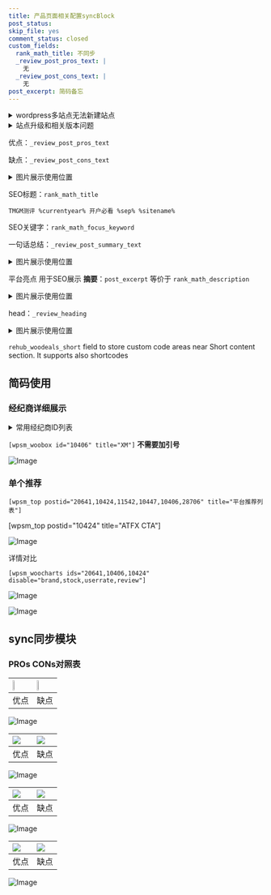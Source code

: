 ```yaml
---
title: 产品页面相关配置syncBlock
post_status: 
skip_file: yes
comment_status: closed
custom_fields:
  rank_math_title: 不同步
  _review_post_pros_text: |
    无
  _review_post_cons_text: |
    无
post_excerpt: 简码备忘
---
```

<details><summary>wordpress多站点无法新建站点</summary>

<li>和报错需要清理cookies一样的原因</li>
<li>wp-config.php里面<code>define( 'SUBDOMAIN_INSTALL', false );//子域名安装</code></li>
<li>新建子站点是用<code>define( 'SUBDOMAIN_INSTALL', true);//子域名安装</code> 完成以后，改成<code>false</code></li>
</details>

<details><summary>站点升级和相关版本问题</summary>

<p>wordpress：5.9.9
woocommerce：7.5.1
出现问题的地方：主题选项里面>><strong>Product layout >>compact style</strong></p>
<p>如何出现没有用过的字段 导致无法保存。先导出配置 然后进行修改，后面再次恢复即可。</p>
<p>出现部分字段无法显示时，需要返回默认布局后，对产品进行保存就好了。</p>
<p></p>
</details>

优点：`_review_post_pros_text`

缺点：`_review_post_cons_text`

<details><summary>图片展示使用位置</summary>

<img src="https://prod-files-secure.s3.us-west-2.amazonaws.com/39ed1227-6d7d-4570-be36-9ccd4a2c4241/f51d3d83-55d4-4bdf-9604-f37ec77ab556/Untitled.png?X-Amz-Algorithm=AWS4-HMAC-SHA256&X-Amz-Content-Sha256=UNSIGNED-PAYLOAD&X-Amz-Credential=ASIAZI2LB466VUF4MQGM%2F20250914%2Fus-west-2%2Fs3%2Faws4_request&X-Amz-Date=20250914T045519Z&X-Amz-Expires=3600&X-Amz-Security-Token=IQoJb3JpZ2luX2VjENz%2F%2F%2F%2F%2F%2F%2F%2F%2F%2FwEaCXVzLXdlc3QtMiJHMEUCIQCN4kupLYCjl7pyqssd0FSmtyVhKzNaKsMF0%2Fpp5kFBegIgCRb8LKHAg5AMHsTiJNBh28GjOvmKEWd8bcSDy4bL4YUq%2FwMIVRAAGgw2Mzc0MjMxODM4MDUiDD%2F8FZ6vX6XB0VB%2FHCrcA3Yvdsng11kEYoTxNo94%2FEj%2FkdAUpmHoN0MqYy3Hm5JCwS%2FVzhP9RIo%2B3b9ozbJbqJg76n%2BXc40Gu%2FziUIPo%2BsnOGqaEz0qSn%2FmDLRmDSo3CEcOEX%2F55wmxieI0kXYBkdjRwik6mK5CR31JZ5xLZvxHnFjJiCg%2BEs9setT1kfVUbgXuoUyLBep1QDKpZEbpITgG0pFjJEMPUS0YShAsRuRis3FdQDGcw%2FCta2RmKvyqzSZYUEYihT5xr1j%2F7ywZAVx7g6bQB%2BhEi0CDsxNs%2FHdRzxdEsCYhfVJR%2BnUfg4%2Bd6TlEtHipoLU72Om3jCH7Y1grTpXlLmd%2FMmRVwJG6wz%2B39j8b7EdH3P%2BYINzmxFcgZupDF3UAB2166r8zicNsOIlArgTBijX8gB8ASHnPLul7TvRTPYZEoXsQ8yuthQGUOFbXmA7q4yqvZoX2BJkPgYoXE6cJjOhnaDMsg74KgYcs8nEm03BFpihwMxbr7DI%2FRiQ8z18%2BOgLQ32SRueMovPsZ%2FFphL5LE1GkIqkP3EdwrebKM9qaFGWLM4wFdfoZjDj1aFmI2gV6F78ovBC7Ot7%2BKKkbTrNd5Zyh%2B%2ForaHFjIO2cVTV05JHtIuOelIMyKCIl54OhAbZa0%2BdB7zMPr8mMYGOqUBi7TmxwJrOAdV7TSvliop7NMryGLKpIrO7UQ8g0QY%2FlWvQTmLY9LhqWRxjgVn8bEuwaVkTkt5ppd%2FdrJPfcRDr%2B3JDOqrEmuHHM8IjX7MyDLRoytREFLfFg4wZBteAxmhlXFxceH0zppKNdGO5BNiB8h8AhD5LuJ8gyXDk1XNkhn5Su%2BbmiOXGXR7sS7cn%2FrpI9Mg689vKRGS3nIXvarW31HEajeP&X-Amz-Signature=2c1aa1a7231c0a4de6c5577d8df499b8f29a160623914dd4c0c20af174b32060&X-Amz-SignedHeaders=host&x-amz-checksum-mode=ENABLED&x-id=GetObject" alt="Image">
</details>

SEO标题：`rank_math_title`

`TMGM测评 %currentyear% 开户必看 %sep% %sitename%`

SEO关键字：`rank_math_focus_keyword`

一句话总结：`_review_post_summary_text`

<details><summary>图片展示使用位置</summary>

<img src="https://prod-files-secure.s3.us-west-2.amazonaws.com/39ed1227-6d7d-4570-be36-9ccd4a2c4241/4b96a922-296c-4f4e-8630-d1c870cbce01/Untitled.png?X-Amz-Algorithm=AWS4-HMAC-SHA256&X-Amz-Content-Sha256=UNSIGNED-PAYLOAD&X-Amz-Credential=ASIAZI2LB466RWMCX7NM%2F20250914%2Fus-west-2%2Fs3%2Faws4_request&X-Amz-Date=20250914T045520Z&X-Amz-Expires=3600&X-Amz-Security-Token=IQoJb3JpZ2luX2VjENz%2F%2F%2F%2F%2F%2F%2F%2F%2F%2FwEaCXVzLXdlc3QtMiJHMEUCIQC5hZas4SFH%2FMGcmCoGh8h2G7%2BRle1tMJapQ2uo7sb%2F8wIgMCRRt31Ti4Y5D9hljFcXvqixIChQihd5aa4Yk6eEpNEq%2FwMIVRAAGgw2Mzc0MjMxODM4MDUiDPzav046D%2FRYO17yFCrcA6ftOhgSAGMiDUHYDy4qcy3rjoQLMmRYGitwJlIt8%2BqczZO3yG%2FSR3wkDbiFfhtp8BJa33WfrVVxDLQrgY7CiNbPqyPE81XF%2FfHgz2w%2FrcIABMmDR2J71yvlCzlHOksihlqC4BABQp1ydVXCXJPUONxnwImBtvbDI2fwB7eelCX6XzO1bPO2D6cJhktU0N77ZKyswyZCaQbUuNkcnT3tdNJLoVgqZr7d4HAGUIIp6NbAlpEqw4hnIZJ%2Favoy2ztN3hqEc1n%2BX9EY33SGQgZsomA3ybl8xU7tGSgDqjhOBONgvTjWPy7W%2BXhXA9WYxXpxkBYDvi4YCGllnKsEdYrkid4lykK0NeUOhhKnu9Q0rHwsfP7hb7bQiTqlWw3Hqze1%2BdVqTAj8dbiwxiqh2bFcukRut6weVJWbMpffzs6ipca9oG3ivD6uNhEYH3RA5opc%2BLvhiWPzyFP5QtBwZlAWUeOS%2FyxMUPZEt876XwWKRJ96sq%2F%2Bk9zL7qSjpr2Y5nx%2FpMkYtx9eNcp%2BCyjiuXYEE4Amva9VPeELcDrSuuWgRCEZmxpplkgDDBD%2BxsE560Xmy7kKEX9xT63MUHWlkmWzBkr5kVpmhiAoPNCCecZgBpXZCueuKj4wALvj0yJFMJ38mMYGOqUBpVuvD9yT0BF6j6%2B40sACzISWNTl2ZgD5vYxA%2BxiWKFo%2BJbrw8JlRoDIgNwlPRFrL%2BA7F9RPFPJAO%2BUexVHqc%2FiJqcvBzGrzuzRR3JDjKjDJLywdcmlyQllBQHcKe%2BTjaB5QcY7SghuGZPMys5gRDeTD%2BqwbGcmCxPak7X%2FcLNPJMNNPC2ZxGotrgLIoMp3MlIk0bj%2BxbRWRIEfksGNeYGYida8N0&X-Amz-Signature=8acb4a1d9447e0a46e7694f6f141f6585c6c0825949838ca450c00d6f12cae56&X-Amz-SignedHeaders=host&x-amz-checksum-mode=ENABLED&x-id=GetObject" alt="Image">
</details>

平台亮点 用于SEO展示 **摘要**：`post_excerpt`  等价于 `rank_math_description`

<details><summary>图片展示使用位置</summary>

<img src="https://prod-files-secure.s3.us-west-2.amazonaws.com/39ed1227-6d7d-4570-be36-9ccd4a2c4241/1ee11f63-b60a-4dfe-a7a7-d58ff23b5d88/Untitled.png?X-Amz-Algorithm=AWS4-HMAC-SHA256&X-Amz-Content-Sha256=UNSIGNED-PAYLOAD&X-Amz-Credential=ASIAZI2LB466WJNQARBC%2F20250914%2Fus-west-2%2Fs3%2Faws4_request&X-Amz-Date=20250914T045520Z&X-Amz-Expires=3600&X-Amz-Security-Token=IQoJb3JpZ2luX2VjENz%2F%2F%2F%2F%2F%2F%2F%2F%2F%2FwEaCXVzLXdlc3QtMiJGMEQCIEJyOPvug4Sr5HTQmduUrpbO3G92jM7xaKfvZNKFqieGAiAPJ7wwbuntIb7bluhXLJyL3QGQpqSWGxq7PTidlyhklSr%2FAwhVEAAaDDYzNzQyMzE4MzgwNSIMPj5vqY7sa67qvM6mKtwDBPnHeP8JUVst2kdwXhmNr7xYS4I2rquzuMWBgp7LsM9oXzaw2T89cOBTBlieF4A2GOTq1I8eG8dyTvCSyIclYayYuJzFD0g9B0RMKfWwYURscnRLxBH30uEpYAsx%2FrllsfxH8fzCU0h5Dlv2QFtqfG%2FMNBtbUdEW2VVk%2Bt47IM7YV7lC4QZ1%2Fd1ki8BAQl9TFWSj71K5KBNdCJR6BTwtpOiHp5EAHgCHmHtkoqr33eni75JQSkm9VJWwflDNFGGswkx9Ydicf938XdQUCjPhRAmL9USCYwkZoPcfILZsFjTIp2XxCm0DaTmRn5gz%2Bl7ut0RYcU%2Bgcknga4bBchTtfjZe5NuQIF%2F80LMVQUQxY%2FILurYP8RNGOAD9CfmfYgvj59E8K4T5sSZS87AK8cBJj6192U8cCH42sKzzX%2BqdCoMt4arFnTVjFqUndR8JbhhsX04zhJqinwvMqFhoAGV687wvDAe2vdOgXLxrJIeJDlCUUTLyLwXL1Iu%2FehUJvwPLUOhpuEZmwW2mtpqZfhOUVME1IZDpoWgCThr7sLsFmSd6QSGEKlh45KVF%2BJ7Z152jBjlj%2BWlp3xgaLtyTlj6HJi8v9pYm6wFLqLIpgLcLv3PhIfwCV9uURTcsJu4wiP2YxgY6pgF5Ut%2F9DqgAHfObkajgfgwh0pyji%2FKvX2eCP8zQNx9b8mJln5IrpWO4Pk1%2BHF4vDR%2FrNQKFnswcc4Sjt4j4JVIP17OhzQt2tAlk%2B83GVwcdEtPfWF6QDJUAhB2jLNjSNp6ud3orSRRislDAoZofJFhj%2FE06rbEENs7dWRnYzCIXtJeA5c5J0Z7LPoteiGvOH%2FAB9qmeEm3%2BeXAe9lwvKuHqH0RIgmHP&X-Amz-Signature=d9d9c8a5931ea18b4299a54cd19e23e51d069b7768b135606c3fd46131095a42&X-Amz-SignedHeaders=host&x-amz-checksum-mode=ENABLED&x-id=GetObject" alt="Image">
<img src="https://prod-files-secure.s3.us-west-2.amazonaws.com/39ed1227-6d7d-4570-be36-9ccd4a2c4241/ad4118b5-78d8-4fbe-801e-3b29b5d99c01/Untitled.png?X-Amz-Algorithm=AWS4-HMAC-SHA256&X-Amz-Content-Sha256=UNSIGNED-PAYLOAD&X-Amz-Credential=ASIAZI2LB466WJNQARBC%2F20250914%2Fus-west-2%2Fs3%2Faws4_request&X-Amz-Date=20250914T045520Z&X-Amz-Expires=3600&X-Amz-Security-Token=IQoJb3JpZ2luX2VjENz%2F%2F%2F%2F%2F%2F%2F%2F%2F%2FwEaCXVzLXdlc3QtMiJGMEQCIEJyOPvug4Sr5HTQmduUrpbO3G92jM7xaKfvZNKFqieGAiAPJ7wwbuntIb7bluhXLJyL3QGQpqSWGxq7PTidlyhklSr%2FAwhVEAAaDDYzNzQyMzE4MzgwNSIMPj5vqY7sa67qvM6mKtwDBPnHeP8JUVst2kdwXhmNr7xYS4I2rquzuMWBgp7LsM9oXzaw2T89cOBTBlieF4A2GOTq1I8eG8dyTvCSyIclYayYuJzFD0g9B0RMKfWwYURscnRLxBH30uEpYAsx%2FrllsfxH8fzCU0h5Dlv2QFtqfG%2FMNBtbUdEW2VVk%2Bt47IM7YV7lC4QZ1%2Fd1ki8BAQl9TFWSj71K5KBNdCJR6BTwtpOiHp5EAHgCHmHtkoqr33eni75JQSkm9VJWwflDNFGGswkx9Ydicf938XdQUCjPhRAmL9USCYwkZoPcfILZsFjTIp2XxCm0DaTmRn5gz%2Bl7ut0RYcU%2Bgcknga4bBchTtfjZe5NuQIF%2F80LMVQUQxY%2FILurYP8RNGOAD9CfmfYgvj59E8K4T5sSZS87AK8cBJj6192U8cCH42sKzzX%2BqdCoMt4arFnTVjFqUndR8JbhhsX04zhJqinwvMqFhoAGV687wvDAe2vdOgXLxrJIeJDlCUUTLyLwXL1Iu%2FehUJvwPLUOhpuEZmwW2mtpqZfhOUVME1IZDpoWgCThr7sLsFmSd6QSGEKlh45KVF%2BJ7Z152jBjlj%2BWlp3xgaLtyTlj6HJi8v9pYm6wFLqLIpgLcLv3PhIfwCV9uURTcsJu4wiP2YxgY6pgF5Ut%2F9DqgAHfObkajgfgwh0pyji%2FKvX2eCP8zQNx9b8mJln5IrpWO4Pk1%2BHF4vDR%2FrNQKFnswcc4Sjt4j4JVIP17OhzQt2tAlk%2B83GVwcdEtPfWF6QDJUAhB2jLNjSNp6ud3orSRRislDAoZofJFhj%2FE06rbEENs7dWRnYzCIXtJeA5c5J0Z7LPoteiGvOH%2FAB9qmeEm3%2BeXAe9lwvKuHqH0RIgmHP&X-Amz-Signature=e0bfdf4883c4e5a6b4b9b3585a2c6d6c1e7e57a17aa0dc772ce3faa59350a65c&X-Amz-SignedHeaders=host&x-amz-checksum-mode=ENABLED&x-id=GetObject" alt="Image">
<img src="https://prod-files-secure.s3.us-west-2.amazonaws.com/39ed1227-6d7d-4570-be36-9ccd4a2c4241/a38cf7c9-a79c-4b64-9e94-13589fe0758b/Untitled.png?X-Amz-Algorithm=AWS4-HMAC-SHA256&X-Amz-Content-Sha256=UNSIGNED-PAYLOAD&X-Amz-Credential=ASIAZI2LB466WJNQARBC%2F20250914%2Fus-west-2%2Fs3%2Faws4_request&X-Amz-Date=20250914T045520Z&X-Amz-Expires=3600&X-Amz-Security-Token=IQoJb3JpZ2luX2VjENz%2F%2F%2F%2F%2F%2F%2F%2F%2F%2FwEaCXVzLXdlc3QtMiJGMEQCIEJyOPvug4Sr5HTQmduUrpbO3G92jM7xaKfvZNKFqieGAiAPJ7wwbuntIb7bluhXLJyL3QGQpqSWGxq7PTidlyhklSr%2FAwhVEAAaDDYzNzQyMzE4MzgwNSIMPj5vqY7sa67qvM6mKtwDBPnHeP8JUVst2kdwXhmNr7xYS4I2rquzuMWBgp7LsM9oXzaw2T89cOBTBlieF4A2GOTq1I8eG8dyTvCSyIclYayYuJzFD0g9B0RMKfWwYURscnRLxBH30uEpYAsx%2FrllsfxH8fzCU0h5Dlv2QFtqfG%2FMNBtbUdEW2VVk%2Bt47IM7YV7lC4QZ1%2Fd1ki8BAQl9TFWSj71K5KBNdCJR6BTwtpOiHp5EAHgCHmHtkoqr33eni75JQSkm9VJWwflDNFGGswkx9Ydicf938XdQUCjPhRAmL9USCYwkZoPcfILZsFjTIp2XxCm0DaTmRn5gz%2Bl7ut0RYcU%2Bgcknga4bBchTtfjZe5NuQIF%2F80LMVQUQxY%2FILurYP8RNGOAD9CfmfYgvj59E8K4T5sSZS87AK8cBJj6192U8cCH42sKzzX%2BqdCoMt4arFnTVjFqUndR8JbhhsX04zhJqinwvMqFhoAGV687wvDAe2vdOgXLxrJIeJDlCUUTLyLwXL1Iu%2FehUJvwPLUOhpuEZmwW2mtpqZfhOUVME1IZDpoWgCThr7sLsFmSd6QSGEKlh45KVF%2BJ7Z152jBjlj%2BWlp3xgaLtyTlj6HJi8v9pYm6wFLqLIpgLcLv3PhIfwCV9uURTcsJu4wiP2YxgY6pgF5Ut%2F9DqgAHfObkajgfgwh0pyji%2FKvX2eCP8zQNx9b8mJln5IrpWO4Pk1%2BHF4vDR%2FrNQKFnswcc4Sjt4j4JVIP17OhzQt2tAlk%2B83GVwcdEtPfWF6QDJUAhB2jLNjSNp6ud3orSRRislDAoZofJFhj%2FE06rbEENs7dWRnYzCIXtJeA5c5J0Z7LPoteiGvOH%2FAB9qmeEm3%2BeXAe9lwvKuHqH0RIgmHP&X-Amz-Signature=8864a67fe9da9005171f558dabc39bfdfa293eccf016fd4115cda786711045a8&X-Amz-SignedHeaders=host&x-amz-checksum-mode=ENABLED&x-id=GetObject" alt="Image">
<img src="https://prod-files-secure.s3.us-west-2.amazonaws.com/39ed1227-6d7d-4570-be36-9ccd4a2c4241/7da6fc1e-d2ac-42ae-8c75-cb5749aa18f6/Untitled.png?X-Amz-Algorithm=AWS4-HMAC-SHA256&X-Amz-Content-Sha256=UNSIGNED-PAYLOAD&X-Amz-Credential=ASIAZI2LB466WJNQARBC%2F20250914%2Fus-west-2%2Fs3%2Faws4_request&X-Amz-Date=20250914T045520Z&X-Amz-Expires=3600&X-Amz-Security-Token=IQoJb3JpZ2luX2VjENz%2F%2F%2F%2F%2F%2F%2F%2F%2F%2FwEaCXVzLXdlc3QtMiJGMEQCIEJyOPvug4Sr5HTQmduUrpbO3G92jM7xaKfvZNKFqieGAiAPJ7wwbuntIb7bluhXLJyL3QGQpqSWGxq7PTidlyhklSr%2FAwhVEAAaDDYzNzQyMzE4MzgwNSIMPj5vqY7sa67qvM6mKtwDBPnHeP8JUVst2kdwXhmNr7xYS4I2rquzuMWBgp7LsM9oXzaw2T89cOBTBlieF4A2GOTq1I8eG8dyTvCSyIclYayYuJzFD0g9B0RMKfWwYURscnRLxBH30uEpYAsx%2FrllsfxH8fzCU0h5Dlv2QFtqfG%2FMNBtbUdEW2VVk%2Bt47IM7YV7lC4QZ1%2Fd1ki8BAQl9TFWSj71K5KBNdCJR6BTwtpOiHp5EAHgCHmHtkoqr33eni75JQSkm9VJWwflDNFGGswkx9Ydicf938XdQUCjPhRAmL9USCYwkZoPcfILZsFjTIp2XxCm0DaTmRn5gz%2Bl7ut0RYcU%2Bgcknga4bBchTtfjZe5NuQIF%2F80LMVQUQxY%2FILurYP8RNGOAD9CfmfYgvj59E8K4T5sSZS87AK8cBJj6192U8cCH42sKzzX%2BqdCoMt4arFnTVjFqUndR8JbhhsX04zhJqinwvMqFhoAGV687wvDAe2vdOgXLxrJIeJDlCUUTLyLwXL1Iu%2FehUJvwPLUOhpuEZmwW2mtpqZfhOUVME1IZDpoWgCThr7sLsFmSd6QSGEKlh45KVF%2BJ7Z152jBjlj%2BWlp3xgaLtyTlj6HJi8v9pYm6wFLqLIpgLcLv3PhIfwCV9uURTcsJu4wiP2YxgY6pgF5Ut%2F9DqgAHfObkajgfgwh0pyji%2FKvX2eCP8zQNx9b8mJln5IrpWO4Pk1%2BHF4vDR%2FrNQKFnswcc4Sjt4j4JVIP17OhzQt2tAlk%2B83GVwcdEtPfWF6QDJUAhB2jLNjSNp6ud3orSRRislDAoZofJFhj%2FE06rbEENs7dWRnYzCIXtJeA5c5J0Z7LPoteiGvOH%2FAB9qmeEm3%2BeXAe9lwvKuHqH0RIgmHP&X-Amz-Signature=1add401daf26810809112604926476cfe3f91dd7ef7ca4faeb5062be4cfe7cd8&X-Amz-SignedHeaders=host&x-amz-checksum-mode=ENABLED&x-id=GetObject" alt="Image">
<img src="https://prod-files-secure.s3.us-west-2.amazonaws.com/39ed1227-6d7d-4570-be36-9ccd4a2c4241/7e97f40a-eaee-47f5-b2f9-475f96808fa7/Untitled.png?X-Amz-Algorithm=AWS4-HMAC-SHA256&X-Amz-Content-Sha256=UNSIGNED-PAYLOAD&X-Amz-Credential=ASIAZI2LB466WJNQARBC%2F20250914%2Fus-west-2%2Fs3%2Faws4_request&X-Amz-Date=20250914T045520Z&X-Amz-Expires=3600&X-Amz-Security-Token=IQoJb3JpZ2luX2VjENz%2F%2F%2F%2F%2F%2F%2F%2F%2F%2FwEaCXVzLXdlc3QtMiJGMEQCIEJyOPvug4Sr5HTQmduUrpbO3G92jM7xaKfvZNKFqieGAiAPJ7wwbuntIb7bluhXLJyL3QGQpqSWGxq7PTidlyhklSr%2FAwhVEAAaDDYzNzQyMzE4MzgwNSIMPj5vqY7sa67qvM6mKtwDBPnHeP8JUVst2kdwXhmNr7xYS4I2rquzuMWBgp7LsM9oXzaw2T89cOBTBlieF4A2GOTq1I8eG8dyTvCSyIclYayYuJzFD0g9B0RMKfWwYURscnRLxBH30uEpYAsx%2FrllsfxH8fzCU0h5Dlv2QFtqfG%2FMNBtbUdEW2VVk%2Bt47IM7YV7lC4QZ1%2Fd1ki8BAQl9TFWSj71K5KBNdCJR6BTwtpOiHp5EAHgCHmHtkoqr33eni75JQSkm9VJWwflDNFGGswkx9Ydicf938XdQUCjPhRAmL9USCYwkZoPcfILZsFjTIp2XxCm0DaTmRn5gz%2Bl7ut0RYcU%2Bgcknga4bBchTtfjZe5NuQIF%2F80LMVQUQxY%2FILurYP8RNGOAD9CfmfYgvj59E8K4T5sSZS87AK8cBJj6192U8cCH42sKzzX%2BqdCoMt4arFnTVjFqUndR8JbhhsX04zhJqinwvMqFhoAGV687wvDAe2vdOgXLxrJIeJDlCUUTLyLwXL1Iu%2FehUJvwPLUOhpuEZmwW2mtpqZfhOUVME1IZDpoWgCThr7sLsFmSd6QSGEKlh45KVF%2BJ7Z152jBjlj%2BWlp3xgaLtyTlj6HJi8v9pYm6wFLqLIpgLcLv3PhIfwCV9uURTcsJu4wiP2YxgY6pgF5Ut%2F9DqgAHfObkajgfgwh0pyji%2FKvX2eCP8zQNx9b8mJln5IrpWO4Pk1%2BHF4vDR%2FrNQKFnswcc4Sjt4j4JVIP17OhzQt2tAlk%2B83GVwcdEtPfWF6QDJUAhB2jLNjSNp6ud3orSRRislDAoZofJFhj%2FE06rbEENs7dWRnYzCIXtJeA5c5J0Z7LPoteiGvOH%2FAB9qmeEm3%2BeXAe9lwvKuHqH0RIgmHP&X-Amz-Signature=34f9dd1213d0228930f1c65c57042c2fee9777331695a93408d788c953e53a4c&X-Amz-SignedHeaders=host&x-amz-checksum-mode=ENABLED&x-id=GetObject" alt="Image">
</details>

head：`_review_heading`

<details><summary>图片展示使用位置</summary>

<img src="https://prod-files-secure.s3.us-west-2.amazonaws.com/39ed1227-6d7d-4570-be36-9ccd4a2c4241/3a4650ad-9887-415c-889a-edd51fa54f27/Untitled.png?X-Amz-Algorithm=AWS4-HMAC-SHA256&X-Amz-Content-Sha256=UNSIGNED-PAYLOAD&X-Amz-Credential=ASIAZI2LB466ZYPPEIPX%2F20250914%2Fus-west-2%2Fs3%2Faws4_request&X-Amz-Date=20250914T045521Z&X-Amz-Expires=3600&X-Amz-Security-Token=IQoJb3JpZ2luX2VjENz%2F%2F%2F%2F%2F%2F%2F%2F%2F%2FwEaCXVzLXdlc3QtMiJIMEYCIQDSZ6QDHH0ZFNiZJIHH0zaUUdlrOpFXiuV%2BcwJRwJt6QwIhAOpaTS0NvHGkpxDN53mrSh9ROSOCBeNVzNtQ2%2Fp4hk7YKv8DCFUQABoMNjM3NDIzMTgzODA1IgwNyrjQUGXcT96Tgkoq3APxpsnNVbBlPtcgibaiXUkRLI4sg8TsLzhIB%2BwpGT%2Bon8zjKGcVqcwLZKP2j6NHwb8jFTcc5QhdeI9FEsmNmCBaBx1foNv9A3VN5Dkz3IYqT3r0npyvlnUKa2iTgIDj2rT2GlIMhGEY192bsyaMfntsQ5xCIWjuCHmV56BnhrNY9AAGiuqECJRilKkg5C3FWt6%2B2Xw0t8WggQ4HawQ%2BnO8KaahriVMMOr61QHjTkrpR%2FluzM6IUjAEX4k%2BtiK8DHQOOll4H2AdIFkHHw7gv0Y8vjCweGaYwG15uHnDCRRiFB%2FKJY44Bjw8y43vbJ2kzqUoXWI3pvy4UVt8PhwSJEP%2FLeg6ZX%2FIacSJBxRlylQJmrrvvFONKidVdEDyMy%2BjwsP7xg7hFk5dXWTaUB1lzXDiZh5Atf32oovUQdbfATjIVNbU%2BwW0OBZle4kvQLbjkROLMGMkD%2Bz%2FNT6RIzfeB1K8x12KVbBDDqVGSh8i%2B1vI0LFeHKpYa3TT2O5cfj1a%2FQmk4WiGb5KXk0PUqrICSNhC2yDQEhpSwNlz3jrbV7AqMk%2BKJRFoqb%2FdtzlHg4jF8qH3AFKPUZdKcQj18KAy66%2Bvdok5GMACQ3PZJMdoBmjUfMHKJrW3ysiT86vd05jCD%2FZjGBjqkAZjSgiQhsdB1Fjubk76Q51%2FLhUS7O1Qmh0AqVE7so3RZQC%2Ft8e81G40xodXZjcetEummkzSnm1W0jlr4F2ga1ujMj7SM3hCdEfDhGWSxes0iAYlzPBTYoTGILD1e7sKyp%2FOA4nUNEP5ODkYoJa0h6N6%2BMFfFr5o53vlIT68%2FnsfaiPhYZrn5GbnEmsy6c%2Byk6Zam5CsvOKy1ddFPKa9cX2rmM180&X-Amz-Signature=a842f84b0709ba7ea2def9ed64a9b187398ccc73a22977f827bd165a5b255947&X-Amz-SignedHeaders=host&x-amz-checksum-mode=ENABLED&x-id=GetObject" alt="Image">
</details>

`rehub_woodeals_short`	field to store custom code areas near Short content section. It supports also shortcodes



## 简码使用

### 经纪商详细展示

<details><summary>常用经纪商ID列表</summary>

<pre><code class="php">嘉盛 ===> 20641  [wpsm_woobox id="20641" title="嘉盛"]
易信easymarkets ===> 11542  [wpsm_woobox id="11542" title="易信easymarkets"]
ATFX外汇 ===> 10424  [wpsm_woobox id="10424" title="ATFX"]
XM ===> 10406  [wpsm_woobox id="10406" title="XM"]
TMGM ===> 29622  [wpsm_woobox id="29622" title="TMGM"]
HYCM ===> 10447  [wpsm_woobox id="10447" title="HYCM"]
fpmarkets澳福外汇 ===> 20639  [wpsm_woobox id="20639" title="fpmarkets澳福外汇"]</code></pre>
</details>

`[wpsm_woobox id="10406" title="XM"]` **不需要加引号**

![Image](https://prod-files-secure.s3.us-west-2.amazonaws.com/39ed1227-6d7d-4570-be36-9ccd4a2c4241/4f898f9d-0fa7-4e43-acd3-ac6bc7be575a/Untitled.png?X-Amz-Algorithm=AWS4-HMAC-SHA256&X-Amz-Content-Sha256=UNSIGNED-PAYLOAD&X-Amz-Credential=ASIAZI2LB466VIQLXPLU%2F20250914%2Fus-west-2%2Fs3%2Faws4_request&X-Amz-Date=20250914T045517Z&X-Amz-Expires=3600&X-Amz-Security-Token=IQoJb3JpZ2luX2VjENz%2F%2F%2F%2F%2F%2F%2F%2F%2F%2FwEaCXVzLXdlc3QtMiJIMEYCIQC%2Fjkn14eMOWsMtl0eK89edXCnVMstmTR%2BwhC49DBZHswIhAJD%2BjcFhbnW3pbNIKu%2BArGe1XVaKEDeWjDFkwPb1yFkXKv8DCFUQABoMNjM3NDIzMTgzODA1IgwnCDfZIAb1flIBP%2FIq3APtHh2%2FnBboJxdpM05AD%2B4KELAb5EGvLofpWpbPgE3w0YL3UMwEv6%2BT7QKS5j7gvsRgwKn8T3mnYt1pvsL2XNnKw%2B9j8BTTmCd5E0Fmw%2Bh3X00hsihwjXXstafbAV%2BJRlYm9cDxllnRxabBrAZ%2BR8Fon8UuUyzRAgcnHCBmcg8x7GhxVW64ySCdy1YqheI2%2FzKkCkdTFs90bz2UWBK9Aq8inCyRPUkOp0T3Ree9WuPEMAsihqUsCQqdvI8TrPZl1TI5wcXn%2Br2CQEL35UAGyZULbg%2FUcs6gAf%2Bpgn%2BOVHUTzhGRiklWJ7NyOROp8bvAs8HOR6JnGJB48TYZu64VWF%2BjDVQgFFKcqihqD99e%2BOsj9i%2Bn7t5PqwVTOuMnY8VAXd1%2FnvPxGKR%2FoKrXx2qf%2BJ2rBHX0WwgEtMZ3F9%2F9jTWuSb0tDZTLUq8W8BBt8HRZnvnQ0BIcUgB%2F%2F4GTskjIdfcwGAZCFVVPDy9k3bdo9CRuBB903f4wS5Y%2Bd6E93s2lwLpQ16NcAcr%2B3XJI75Su4sKGj8QCXwV7YxvLy3T2C3SFJ7t5WsKbmCXWuNRvG2hBilzJMiuNOwYOsox0fFggUr22xdtJijBdJb%2FKTKYsBjSejBymThgfREZgRXpZmTCh%2FJjGBjqkAV8MpUFkxt5hiaV1EvwE4fEbUENPjSW%2BPKN8XQ9UT7AwJjTDsXgnKYjOqjjpVF4FNSamEezxMJ6b3x0Rg3ozUdvhlNKRYO9rWVs1UfWFOLX7YYvR00KoUtpvY50igTpY9kr0a9cZ0kSEEtCdEGbMycqYyA%2BbVAxttzOOgmqv0EGpUetz%2BsOMaPth5BgHGitptV0eqYIT07XvqipjkQWmxZz%2BJ0JN&X-Amz-Signature=673622bcd0cfeb340b21d833bc5d48f8db66956f7bdbabf03a4a3486b48ec6bd&X-Amz-SignedHeaders=host&x-amz-checksum-mode=ENABLED&x-id=GetObject)

### 单个推荐
`[wpsm_top postid="20641,10424,11542,10447,10406,28706" title="平台推荐列表"]`

[wpsm_top postid="10424" title="ATFX CTA"]

![Image](https://prod-files-secure.s3.us-west-2.amazonaws.com/39ed1227-6d7d-4570-be36-9ccd4a2c4241/5ac620dc-51a8-48b6-b55d-91f47299193c/Untitled.png?X-Amz-Algorithm=AWS4-HMAC-SHA256&X-Amz-Content-Sha256=UNSIGNED-PAYLOAD&X-Amz-Credential=ASIAZI2LB466VIQLXPLU%2F20250914%2Fus-west-2%2Fs3%2Faws4_request&X-Amz-Date=20250914T045517Z&X-Amz-Expires=3600&X-Amz-Security-Token=IQoJb3JpZ2luX2VjENz%2F%2F%2F%2F%2F%2F%2F%2F%2F%2FwEaCXVzLXdlc3QtMiJIMEYCIQC%2Fjkn14eMOWsMtl0eK89edXCnVMstmTR%2BwhC49DBZHswIhAJD%2BjcFhbnW3pbNIKu%2BArGe1XVaKEDeWjDFkwPb1yFkXKv8DCFUQABoMNjM3NDIzMTgzODA1IgwnCDfZIAb1flIBP%2FIq3APtHh2%2FnBboJxdpM05AD%2B4KELAb5EGvLofpWpbPgE3w0YL3UMwEv6%2BT7QKS5j7gvsRgwKn8T3mnYt1pvsL2XNnKw%2B9j8BTTmCd5E0Fmw%2Bh3X00hsihwjXXstafbAV%2BJRlYm9cDxllnRxabBrAZ%2BR8Fon8UuUyzRAgcnHCBmcg8x7GhxVW64ySCdy1YqheI2%2FzKkCkdTFs90bz2UWBK9Aq8inCyRPUkOp0T3Ree9WuPEMAsihqUsCQqdvI8TrPZl1TI5wcXn%2Br2CQEL35UAGyZULbg%2FUcs6gAf%2Bpgn%2BOVHUTzhGRiklWJ7NyOROp8bvAs8HOR6JnGJB48TYZu64VWF%2BjDVQgFFKcqihqD99e%2BOsj9i%2Bn7t5PqwVTOuMnY8VAXd1%2FnvPxGKR%2FoKrXx2qf%2BJ2rBHX0WwgEtMZ3F9%2F9jTWuSb0tDZTLUq8W8BBt8HRZnvnQ0BIcUgB%2F%2F4GTskjIdfcwGAZCFVVPDy9k3bdo9CRuBB903f4wS5Y%2Bd6E93s2lwLpQ16NcAcr%2B3XJI75Su4sKGj8QCXwV7YxvLy3T2C3SFJ7t5WsKbmCXWuNRvG2hBilzJMiuNOwYOsox0fFggUr22xdtJijBdJb%2FKTKYsBjSejBymThgfREZgRXpZmTCh%2FJjGBjqkAV8MpUFkxt5hiaV1EvwE4fEbUENPjSW%2BPKN8XQ9UT7AwJjTDsXgnKYjOqjjpVF4FNSamEezxMJ6b3x0Rg3ozUdvhlNKRYO9rWVs1UfWFOLX7YYvR00KoUtpvY50igTpY9kr0a9cZ0kSEEtCdEGbMycqYyA%2BbVAxttzOOgmqv0EGpUetz%2BsOMaPth5BgHGitptV0eqYIT07XvqipjkQWmxZz%2BJ0JN&X-Amz-Signature=a542cdc2554ec459e229e7c4d6f00fe52d38eb24e3ec0530c215d02584cd4090&X-Amz-SignedHeaders=host&x-amz-checksum-mode=ENABLED&x-id=GetObject)

详情对比

`[wpsm_woocharts ids="20641,10406,10424" disable="brand,stock,userrate,review"]`

![Image](https://prod-files-secure.s3.us-west-2.amazonaws.com/39ed1227-6d7d-4570-be36-9ccd4a2c4241/bf3ba45f-b9f3-4295-8aef-b4a495fd25f4/Untitled.png?X-Amz-Algorithm=AWS4-HMAC-SHA256&X-Amz-Content-Sha256=UNSIGNED-PAYLOAD&X-Amz-Credential=ASIAZI2LB466VIQLXPLU%2F20250914%2Fus-west-2%2Fs3%2Faws4_request&X-Amz-Date=20250914T045517Z&X-Amz-Expires=3600&X-Amz-Security-Token=IQoJb3JpZ2luX2VjENz%2F%2F%2F%2F%2F%2F%2F%2F%2F%2FwEaCXVzLXdlc3QtMiJIMEYCIQC%2Fjkn14eMOWsMtl0eK89edXCnVMstmTR%2BwhC49DBZHswIhAJD%2BjcFhbnW3pbNIKu%2BArGe1XVaKEDeWjDFkwPb1yFkXKv8DCFUQABoMNjM3NDIzMTgzODA1IgwnCDfZIAb1flIBP%2FIq3APtHh2%2FnBboJxdpM05AD%2B4KELAb5EGvLofpWpbPgE3w0YL3UMwEv6%2BT7QKS5j7gvsRgwKn8T3mnYt1pvsL2XNnKw%2B9j8BTTmCd5E0Fmw%2Bh3X00hsihwjXXstafbAV%2BJRlYm9cDxllnRxabBrAZ%2BR8Fon8UuUyzRAgcnHCBmcg8x7GhxVW64ySCdy1YqheI2%2FzKkCkdTFs90bz2UWBK9Aq8inCyRPUkOp0T3Ree9WuPEMAsihqUsCQqdvI8TrPZl1TI5wcXn%2Br2CQEL35UAGyZULbg%2FUcs6gAf%2Bpgn%2BOVHUTzhGRiklWJ7NyOROp8bvAs8HOR6JnGJB48TYZu64VWF%2BjDVQgFFKcqihqD99e%2BOsj9i%2Bn7t5PqwVTOuMnY8VAXd1%2FnvPxGKR%2FoKrXx2qf%2BJ2rBHX0WwgEtMZ3F9%2F9jTWuSb0tDZTLUq8W8BBt8HRZnvnQ0BIcUgB%2F%2F4GTskjIdfcwGAZCFVVPDy9k3bdo9CRuBB903f4wS5Y%2Bd6E93s2lwLpQ16NcAcr%2B3XJI75Su4sKGj8QCXwV7YxvLy3T2C3SFJ7t5WsKbmCXWuNRvG2hBilzJMiuNOwYOsox0fFggUr22xdtJijBdJb%2FKTKYsBjSejBymThgfREZgRXpZmTCh%2FJjGBjqkAV8MpUFkxt5hiaV1EvwE4fEbUENPjSW%2BPKN8XQ9UT7AwJjTDsXgnKYjOqjjpVF4FNSamEezxMJ6b3x0Rg3ozUdvhlNKRYO9rWVs1UfWFOLX7YYvR00KoUtpvY50igTpY9kr0a9cZ0kSEEtCdEGbMycqYyA%2BbVAxttzOOgmqv0EGpUetz%2BsOMaPth5BgHGitptV0eqYIT07XvqipjkQWmxZz%2BJ0JN&X-Amz-Signature=46ac3a4ff52cd28ab70759f0581e851e10c6c115223aaa9a7fdc3e17a7629448&X-Amz-SignedHeaders=host&x-amz-checksum-mode=ENABLED&x-id=GetObject)

![Image](https://prod-files-secure.s3.us-west-2.amazonaws.com/39ed1227-6d7d-4570-be36-9ccd4a2c4241/30bc56ef-f383-4b48-9768-2ebc9e436ec0/Untitled.png?X-Amz-Algorithm=AWS4-HMAC-SHA256&X-Amz-Content-Sha256=UNSIGNED-PAYLOAD&X-Amz-Credential=ASIAZI2LB466VIQLXPLU%2F20250914%2Fus-west-2%2Fs3%2Faws4_request&X-Amz-Date=20250914T045517Z&X-Amz-Expires=3600&X-Amz-Security-Token=IQoJb3JpZ2luX2VjENz%2F%2F%2F%2F%2F%2F%2F%2F%2F%2FwEaCXVzLXdlc3QtMiJIMEYCIQC%2Fjkn14eMOWsMtl0eK89edXCnVMstmTR%2BwhC49DBZHswIhAJD%2BjcFhbnW3pbNIKu%2BArGe1XVaKEDeWjDFkwPb1yFkXKv8DCFUQABoMNjM3NDIzMTgzODA1IgwnCDfZIAb1flIBP%2FIq3APtHh2%2FnBboJxdpM05AD%2B4KELAb5EGvLofpWpbPgE3w0YL3UMwEv6%2BT7QKS5j7gvsRgwKn8T3mnYt1pvsL2XNnKw%2B9j8BTTmCd5E0Fmw%2Bh3X00hsihwjXXstafbAV%2BJRlYm9cDxllnRxabBrAZ%2BR8Fon8UuUyzRAgcnHCBmcg8x7GhxVW64ySCdy1YqheI2%2FzKkCkdTFs90bz2UWBK9Aq8inCyRPUkOp0T3Ree9WuPEMAsihqUsCQqdvI8TrPZl1TI5wcXn%2Br2CQEL35UAGyZULbg%2FUcs6gAf%2Bpgn%2BOVHUTzhGRiklWJ7NyOROp8bvAs8HOR6JnGJB48TYZu64VWF%2BjDVQgFFKcqihqD99e%2BOsj9i%2Bn7t5PqwVTOuMnY8VAXd1%2FnvPxGKR%2FoKrXx2qf%2BJ2rBHX0WwgEtMZ3F9%2F9jTWuSb0tDZTLUq8W8BBt8HRZnvnQ0BIcUgB%2F%2F4GTskjIdfcwGAZCFVVPDy9k3bdo9CRuBB903f4wS5Y%2Bd6E93s2lwLpQ16NcAcr%2B3XJI75Su4sKGj8QCXwV7YxvLy3T2C3SFJ7t5WsKbmCXWuNRvG2hBilzJMiuNOwYOsox0fFggUr22xdtJijBdJb%2FKTKYsBjSejBymThgfREZgRXpZmTCh%2FJjGBjqkAV8MpUFkxt5hiaV1EvwE4fEbUENPjSW%2BPKN8XQ9UT7AwJjTDsXgnKYjOqjjpVF4FNSamEezxMJ6b3x0Rg3ozUdvhlNKRYO9rWVs1UfWFOLX7YYvR00KoUtpvY50igTpY9kr0a9cZ0kSEEtCdEGbMycqYyA%2BbVAxttzOOgmqv0EGpUetz%2BsOMaPth5BgHGitptV0eqYIT07XvqipjkQWmxZz%2BJ0JN&X-Amz-Signature=76ba8d78d5f7671cb7ca7d21e885535701546d7d1beaf409ad4a07d8ef190480&X-Amz-SignedHeaders=host&x-amz-checksum-mode=ENABLED&x-id=GetObject)

## sync同步模块

### PROs CONs对照表

| <img src="https://cdn.ifttt.fun/gh/jarlin8/OSS@main/icons/customize/pros.svg" height="auto" width="37.3%"> | <img src="https://cdn.ifttt.fun/gh/jarlin8/OSS@main/icons/customize/cons.svg" height="auto" width="28.8%"> |
| :--- | :--- |
| 优点 | 缺点 |

![Image](https://prod-files-secure.s3.us-west-2.amazonaws.com/39ed1227-6d7d-4570-be36-9ccd4a2c4241/8742b755-dfb5-4004-9a5f-d6e561664bd8/Untitled.png?X-Amz-Algorithm=AWS4-HMAC-SHA256&X-Amz-Content-Sha256=UNSIGNED-PAYLOAD&X-Amz-Credential=ASIAZI2LB466VIQLXPLU%2F20250914%2Fus-west-2%2Fs3%2Faws4_request&X-Amz-Date=20250914T045517Z&X-Amz-Expires=3600&X-Amz-Security-Token=IQoJb3JpZ2luX2VjENz%2F%2F%2F%2F%2F%2F%2F%2F%2F%2FwEaCXVzLXdlc3QtMiJIMEYCIQC%2Fjkn14eMOWsMtl0eK89edXCnVMstmTR%2BwhC49DBZHswIhAJD%2BjcFhbnW3pbNIKu%2BArGe1XVaKEDeWjDFkwPb1yFkXKv8DCFUQABoMNjM3NDIzMTgzODA1IgwnCDfZIAb1flIBP%2FIq3APtHh2%2FnBboJxdpM05AD%2B4KELAb5EGvLofpWpbPgE3w0YL3UMwEv6%2BT7QKS5j7gvsRgwKn8T3mnYt1pvsL2XNnKw%2B9j8BTTmCd5E0Fmw%2Bh3X00hsihwjXXstafbAV%2BJRlYm9cDxllnRxabBrAZ%2BR8Fon8UuUyzRAgcnHCBmcg8x7GhxVW64ySCdy1YqheI2%2FzKkCkdTFs90bz2UWBK9Aq8inCyRPUkOp0T3Ree9WuPEMAsihqUsCQqdvI8TrPZl1TI5wcXn%2Br2CQEL35UAGyZULbg%2FUcs6gAf%2Bpgn%2BOVHUTzhGRiklWJ7NyOROp8bvAs8HOR6JnGJB48TYZu64VWF%2BjDVQgFFKcqihqD99e%2BOsj9i%2Bn7t5PqwVTOuMnY8VAXd1%2FnvPxGKR%2FoKrXx2qf%2BJ2rBHX0WwgEtMZ3F9%2F9jTWuSb0tDZTLUq8W8BBt8HRZnvnQ0BIcUgB%2F%2F4GTskjIdfcwGAZCFVVPDy9k3bdo9CRuBB903f4wS5Y%2Bd6E93s2lwLpQ16NcAcr%2B3XJI75Su4sKGj8QCXwV7YxvLy3T2C3SFJ7t5WsKbmCXWuNRvG2hBilzJMiuNOwYOsox0fFggUr22xdtJijBdJb%2FKTKYsBjSejBymThgfREZgRXpZmTCh%2FJjGBjqkAV8MpUFkxt5hiaV1EvwE4fEbUENPjSW%2BPKN8XQ9UT7AwJjTDsXgnKYjOqjjpVF4FNSamEezxMJ6b3x0Rg3ozUdvhlNKRYO9rWVs1UfWFOLX7YYvR00KoUtpvY50igTpY9kr0a9cZ0kSEEtCdEGbMycqYyA%2BbVAxttzOOgmqv0EGpUetz%2BsOMaPth5BgHGitptV0eqYIT07XvqipjkQWmxZz%2BJ0JN&X-Amz-Signature=ce7075cd6a92c16c1770ef0a92755f72ad25440d74b7aaca7b218ed184193082&X-Amz-SignedHeaders=host&x-amz-checksum-mode=ENABLED&x-id=GetObject)

| <img src="https://cdn.ifttt.fun/gh/jarlin8/OSS@main/icons/customize/pros1.svg" height="auto"> | <img src="https://cdn.ifttt.fun/gh/jarlin8/OSS@main/icons/customize/cons1.svg" height="auto"> |
| :--- | :--- |
| 优点 | 缺点 |

![Image](https://prod-files-secure.s3.us-west-2.amazonaws.com/39ed1227-6d7d-4570-be36-9ccd4a2c4241/806358f8-c9c4-4e17-bb35-c6c76a5397a5/Untitled.png?X-Amz-Algorithm=AWS4-HMAC-SHA256&X-Amz-Content-Sha256=UNSIGNED-PAYLOAD&X-Amz-Credential=ASIAZI2LB466VIQLXPLU%2F20250914%2Fus-west-2%2Fs3%2Faws4_request&X-Amz-Date=20250914T045517Z&X-Amz-Expires=3600&X-Amz-Security-Token=IQoJb3JpZ2luX2VjENz%2F%2F%2F%2F%2F%2F%2F%2F%2F%2FwEaCXVzLXdlc3QtMiJIMEYCIQC%2Fjkn14eMOWsMtl0eK89edXCnVMstmTR%2BwhC49DBZHswIhAJD%2BjcFhbnW3pbNIKu%2BArGe1XVaKEDeWjDFkwPb1yFkXKv8DCFUQABoMNjM3NDIzMTgzODA1IgwnCDfZIAb1flIBP%2FIq3APtHh2%2FnBboJxdpM05AD%2B4KELAb5EGvLofpWpbPgE3w0YL3UMwEv6%2BT7QKS5j7gvsRgwKn8T3mnYt1pvsL2XNnKw%2B9j8BTTmCd5E0Fmw%2Bh3X00hsihwjXXstafbAV%2BJRlYm9cDxllnRxabBrAZ%2BR8Fon8UuUyzRAgcnHCBmcg8x7GhxVW64ySCdy1YqheI2%2FzKkCkdTFs90bz2UWBK9Aq8inCyRPUkOp0T3Ree9WuPEMAsihqUsCQqdvI8TrPZl1TI5wcXn%2Br2CQEL35UAGyZULbg%2FUcs6gAf%2Bpgn%2BOVHUTzhGRiklWJ7NyOROp8bvAs8HOR6JnGJB48TYZu64VWF%2BjDVQgFFKcqihqD99e%2BOsj9i%2Bn7t5PqwVTOuMnY8VAXd1%2FnvPxGKR%2FoKrXx2qf%2BJ2rBHX0WwgEtMZ3F9%2F9jTWuSb0tDZTLUq8W8BBt8HRZnvnQ0BIcUgB%2F%2F4GTskjIdfcwGAZCFVVPDy9k3bdo9CRuBB903f4wS5Y%2Bd6E93s2lwLpQ16NcAcr%2B3XJI75Su4sKGj8QCXwV7YxvLy3T2C3SFJ7t5WsKbmCXWuNRvG2hBilzJMiuNOwYOsox0fFggUr22xdtJijBdJb%2FKTKYsBjSejBymThgfREZgRXpZmTCh%2FJjGBjqkAV8MpUFkxt5hiaV1EvwE4fEbUENPjSW%2BPKN8XQ9UT7AwJjTDsXgnKYjOqjjpVF4FNSamEezxMJ6b3x0Rg3ozUdvhlNKRYO9rWVs1UfWFOLX7YYvR00KoUtpvY50igTpY9kr0a9cZ0kSEEtCdEGbMycqYyA%2BbVAxttzOOgmqv0EGpUetz%2BsOMaPth5BgHGitptV0eqYIT07XvqipjkQWmxZz%2BJ0JN&X-Amz-Signature=8a267cbaee3adf960c98d4e82d679d690b3eed901db3793d5323c0deefa6de24&X-Amz-SignedHeaders=host&x-amz-checksum-mode=ENABLED&x-id=GetObject)

| <img src="https://cdn.ifttt.fun/gh/jarlin8/OSS@main/icons/customize/pros2.svg" height="auto"> | <img src="https://cdn.ifttt.fun/gh/jarlin8/OSS@main/icons/customize/cons2.svg" height="auto"> |
| :--- | :--- |
| 优点 | 缺点 |

![Image](https://prod-files-secure.s3.us-west-2.amazonaws.com/39ed1227-6d7d-4570-be36-9ccd4a2c4241/a9245ec9-70dd-4005-b534-0d54315fc5f3/Untitled.png?X-Amz-Algorithm=AWS4-HMAC-SHA256&X-Amz-Content-Sha256=UNSIGNED-PAYLOAD&X-Amz-Credential=ASIAZI2LB466VIQLXPLU%2F20250914%2Fus-west-2%2Fs3%2Faws4_request&X-Amz-Date=20250914T045517Z&X-Amz-Expires=3600&X-Amz-Security-Token=IQoJb3JpZ2luX2VjENz%2F%2F%2F%2F%2F%2F%2F%2F%2F%2FwEaCXVzLXdlc3QtMiJIMEYCIQC%2Fjkn14eMOWsMtl0eK89edXCnVMstmTR%2BwhC49DBZHswIhAJD%2BjcFhbnW3pbNIKu%2BArGe1XVaKEDeWjDFkwPb1yFkXKv8DCFUQABoMNjM3NDIzMTgzODA1IgwnCDfZIAb1flIBP%2FIq3APtHh2%2FnBboJxdpM05AD%2B4KELAb5EGvLofpWpbPgE3w0YL3UMwEv6%2BT7QKS5j7gvsRgwKn8T3mnYt1pvsL2XNnKw%2B9j8BTTmCd5E0Fmw%2Bh3X00hsihwjXXstafbAV%2BJRlYm9cDxllnRxabBrAZ%2BR8Fon8UuUyzRAgcnHCBmcg8x7GhxVW64ySCdy1YqheI2%2FzKkCkdTFs90bz2UWBK9Aq8inCyRPUkOp0T3Ree9WuPEMAsihqUsCQqdvI8TrPZl1TI5wcXn%2Br2CQEL35UAGyZULbg%2FUcs6gAf%2Bpgn%2BOVHUTzhGRiklWJ7NyOROp8bvAs8HOR6JnGJB48TYZu64VWF%2BjDVQgFFKcqihqD99e%2BOsj9i%2Bn7t5PqwVTOuMnY8VAXd1%2FnvPxGKR%2FoKrXx2qf%2BJ2rBHX0WwgEtMZ3F9%2F9jTWuSb0tDZTLUq8W8BBt8HRZnvnQ0BIcUgB%2F%2F4GTskjIdfcwGAZCFVVPDy9k3bdo9CRuBB903f4wS5Y%2Bd6E93s2lwLpQ16NcAcr%2B3XJI75Su4sKGj8QCXwV7YxvLy3T2C3SFJ7t5WsKbmCXWuNRvG2hBilzJMiuNOwYOsox0fFggUr22xdtJijBdJb%2FKTKYsBjSejBymThgfREZgRXpZmTCh%2FJjGBjqkAV8MpUFkxt5hiaV1EvwE4fEbUENPjSW%2BPKN8XQ9UT7AwJjTDsXgnKYjOqjjpVF4FNSamEezxMJ6b3x0Rg3ozUdvhlNKRYO9rWVs1UfWFOLX7YYvR00KoUtpvY50igTpY9kr0a9cZ0kSEEtCdEGbMycqYyA%2BbVAxttzOOgmqv0EGpUetz%2BsOMaPth5BgHGitptV0eqYIT07XvqipjkQWmxZz%2BJ0JN&X-Amz-Signature=af948d80687209a2c892ff96afb70b8ebbe591ce5425391672e463bb89565b99&X-Amz-SignedHeaders=host&x-amz-checksum-mode=ENABLED&x-id=GetObject)

| <img src="https://cdn.ifttt.fun/gh/jarlin8/OSS@main/icons/customize/pros3.svg" height="auto"> | <img src="https://cdn.ifttt.fun/gh/jarlin8/OSS@main/icons/customize/cons3.svg" height="auto"> |
| :--- | :--- |
| 优点 | 缺点 |

![Image](https://prod-files-secure.s3.us-west-2.amazonaws.com/39ed1227-6d7d-4570-be36-9ccd4a2c4241/e1e580a2-2e5c-4780-9ff4-19c318fc2284/Untitled.png?X-Amz-Algorithm=AWS4-HMAC-SHA256&X-Amz-Content-Sha256=UNSIGNED-PAYLOAD&X-Amz-Credential=ASIAZI2LB466VIQLXPLU%2F20250914%2Fus-west-2%2Fs3%2Faws4_request&X-Amz-Date=20250914T045517Z&X-Amz-Expires=3600&X-Amz-Security-Token=IQoJb3JpZ2luX2VjENz%2F%2F%2F%2F%2F%2F%2F%2F%2F%2FwEaCXVzLXdlc3QtMiJIMEYCIQC%2Fjkn14eMOWsMtl0eK89edXCnVMstmTR%2BwhC49DBZHswIhAJD%2BjcFhbnW3pbNIKu%2BArGe1XVaKEDeWjDFkwPb1yFkXKv8DCFUQABoMNjM3NDIzMTgzODA1IgwnCDfZIAb1flIBP%2FIq3APtHh2%2FnBboJxdpM05AD%2B4KELAb5EGvLofpWpbPgE3w0YL3UMwEv6%2BT7QKS5j7gvsRgwKn8T3mnYt1pvsL2XNnKw%2B9j8BTTmCd5E0Fmw%2Bh3X00hsihwjXXstafbAV%2BJRlYm9cDxllnRxabBrAZ%2BR8Fon8UuUyzRAgcnHCBmcg8x7GhxVW64ySCdy1YqheI2%2FzKkCkdTFs90bz2UWBK9Aq8inCyRPUkOp0T3Ree9WuPEMAsihqUsCQqdvI8TrPZl1TI5wcXn%2Br2CQEL35UAGyZULbg%2FUcs6gAf%2Bpgn%2BOVHUTzhGRiklWJ7NyOROp8bvAs8HOR6JnGJB48TYZu64VWF%2BjDVQgFFKcqihqD99e%2BOsj9i%2Bn7t5PqwVTOuMnY8VAXd1%2FnvPxGKR%2FoKrXx2qf%2BJ2rBHX0WwgEtMZ3F9%2F9jTWuSb0tDZTLUq8W8BBt8HRZnvnQ0BIcUgB%2F%2F4GTskjIdfcwGAZCFVVPDy9k3bdo9CRuBB903f4wS5Y%2Bd6E93s2lwLpQ16NcAcr%2B3XJI75Su4sKGj8QCXwV7YxvLy3T2C3SFJ7t5WsKbmCXWuNRvG2hBilzJMiuNOwYOsox0fFggUr22xdtJijBdJb%2FKTKYsBjSejBymThgfREZgRXpZmTCh%2FJjGBjqkAV8MpUFkxt5hiaV1EvwE4fEbUENPjSW%2BPKN8XQ9UT7AwJjTDsXgnKYjOqjjpVF4FNSamEezxMJ6b3x0Rg3ozUdvhlNKRYO9rWVs1UfWFOLX7YYvR00KoUtpvY50igTpY9kr0a9cZ0kSEEtCdEGbMycqYyA%2BbVAxttzOOgmqv0EGpUetz%2BsOMaPth5BgHGitptV0eqYIT07XvqipjkQWmxZz%2BJ0JN&X-Amz-Signature=c0dc817feda998dab85564eebcba676366810a40c516cda5deffed74d6fbf253&X-Amz-SignedHeaders=host&x-amz-checksum-mode=ENABLED&x-id=GetObject)